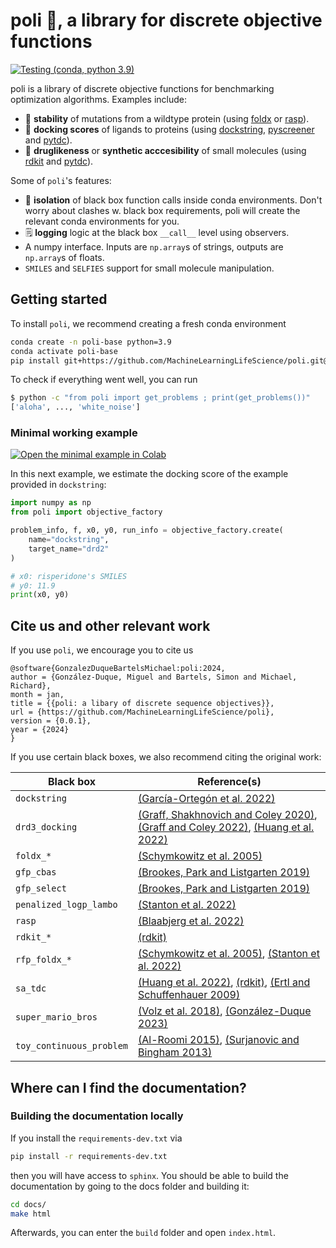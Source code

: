 # poli 🧪, a library for discrete objective functions

[![Testing (conda, python 3.9)](https://github.com/MachineLearningLifeScience/poli/actions/workflows/python-tox-testing-including-conda.yml/badge.svg)](https://github.com/MachineLearningLifeScience/poli/actions/workflows/python-tox-testing-including-conda.yml)

poli is a library of discrete objective functions for benchmarking optimization algorithms. Examples include:
- 🔬 **stability** of mutations from a wildtype protein (using [foldx](https://foldxsuite.crg.eu/) or [rasp](https://github.com/KULL-Centre/_2022_ML-ddG-Blaabjerg)).
- 🧪 **docking scores** of ligands to proteins (using [dockstring](https://github.com/dockstring/dockstring), [pyscreener](https://github.com/coleygroup/pyscreener) and [pytdc](https://tdcommons.ai/functions/oracles/)).
- 💊 **druglikeness** or **synthetic acccesibility** of small molecules (using [rdkit](https://github.com/rdkit/rdkit) and [pytdc](https://tdcommons.ai/functions/oracles/)).

Some of `poli`'s features:
- 🔲 **isolation** of black box function calls inside conda environments. Don't worry about clashes w. black box requirements, poli will create the relevant conda environments for you.
- 🗒️ **logging** logic at the black box `__call__` level using observers.
-  A numpy interface. Inputs are `np.array`s of strings, outputs are `np.array`s of floats.
- `SMILES` and `SELFIES` support for small molecule manipulation.

## Getting started

To install `poli`, we recommend creating a fresh conda environment

```bash
conda create -n poli-base python=3.9
conda activate poli-base
pip install git+https://github.com/MachineLearningLifeScience/poli.git@dev
```

To check if everything went well, you can run

```bash
$ python -c "from poli import get_problems ; print(get_problems())"
['aloha', ..., 'white_noise']
```

### Minimal working example

[![Open the minimal example in Colab](https://colab.research.google.com/assets/colab-badge.svg/)](https://colab.research.google.com/drive/1-IISCebWYfu0QhuCJ11wOag8aKOiPtls?usp=sharing)

In this next example, we estimate the docking score of the example provided in `dockstring`:
```python
import numpy as np
from poli import objective_factory

problem_info, f, x0, y0, run_info = objective_factory.create(
    name="dockstring",
    target_name="drd2"
)

# x0: risperidone's SMILES
# y0: 11.9
print(x0, y0)
```

## Cite us and other relevant work

If you use `poli`, we encourage you to cite us

```
@software{GonzalezDuqueBartelsMichael:poli:2024,
author = {González-Duque, Miguel and Bartels, Simon and Michael, Richard},
month = jan,
title = {{poli: a libary of discrete sequence objectives}},
url = {https://github.com/MachineLearningLifeScience/poli},
version = {0.0.1},
year = {2024}
}
```

If you use certain black boxes, we also recommend citing the original work:

|Black box|Reference(s)|
|---------|---------|
|`dockstring`|[(García-Ortegón et al. 2022)](https://pubs.acs.org/doi/10.1021/acs.jcim.1c01334)|
|`drd3_docking`|[(Graff, Shakhnovich and Coley 2020)](https://pubs.acs.org/doi/10.1021/acs.jcim.1c01334), [(Graff and Coley 2022)](https://joss.theoj.org/papers/10.21105/joss.03950), [(Huang et al. 2022)](https://www.nature.com/articles/s41589-022-01131-2)|
|`foldx_*`|[(Schymkowitz et al. 2005)](https://academic.oup.com/nar/article/33/suppl_2/W382/2505499)|
|`gfp_cbas`|[(Brookes, Park and Listgarten 2019)](https://proceedings.mlr.press/v97/brookes19a.html)|
|`gfp_select`|[(Brookes, Park and Listgarten 2019)](https://proceedings.mlr.press/v97/brookes19a.html)|
|`penalized_logp_lambo`|[(Stanton et al. 2022)](https://github.com/samuelstanton/lambo)|
|`rasp`|[(Blaabjerg et al. 2022)](https://github.com/KULL-Centre/_2022_ML-ddG-Blaabjerg)|
|`rdkit_*`|[(rdkit)](https://github.com/rdkit/rdkit)|
|`rfp_foldx_*`|[(Schymkowitz et al. 2005)](https://academic.oup.com/nar/article/33/suppl_2/W382/2505499), [(Stanton et al. 2022)](https://github.com/samuelstanton/lambo)|
|`sa_tdc`|[(Huang et al. 2022)](https://www.nature.com/articles/s41589-022-01131-2), [(rdkit)](https://github.com/rdkit/rdkit), [(Ertl and Schuffenhauer 2009)](https://link.springer.com/article/10.1186/1758-2946-1-8)|
|`super_mario_bros`|[(Volz et al. 2018)](https://github.com/CIGbalance/DagstuhlGAN), [(González-Duque 2023)](https://github.com/miguelgondu/minimal_VAE_on_Mario) |
|`toy_continuous_problem`|[(Al-Roomi 2015)](https://www.al-roomi.org/benchmarks/unconstrained), [(Surjanovic and Bingham 2013)](https://www.sfu.ca/~ssurjano/optimization.html) |


## Where can I find the documentation?

### Building the documentation locally

If you install the `requirements-dev.txt` via

```bash
pip install -r requirements-dev.txt
```

then you will have access to `sphinx`. You should be able to build the documentation by going to the docs folder and building it:

```bash
cd docs/
make html
```

Afterwards, you can enter the `build` folder and open `index.html`.

